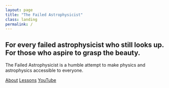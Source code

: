 ```yaml
---
layout: page
title: "The Failed Astrophysicist"
class: landing
permalink: /
---
```


<div class="hero">
  <h2 class="hero-kicker">For every failed astrophysicist who still looks up.  
    For those who aspire to grasp the beauty.</h2>
  <p> The Failed Astrophysicist is a humble attempt to make physics and astrophysics accessible to everyone.</p>
  <div class="hero-cta">
    <a class="btn" href="{{ '/about/' | relative_url }}">About</a>
    <a class="btn ghost" href="{{ '/lessons/' | relative_url }}">Lessons</a>
    <a class="btn ghost" href="https://www.youtube.com/@TheFailedAstrophysicist">YouTube</a>
  </div>
</div>
